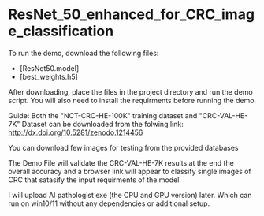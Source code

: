 # ResNet_50_enhanced_for_CRC_image_classification

To run the demo, download the following files:
- [ResNet50.model]
- [best_weights.h5]

After downloading, place the files in the project directory and run the demo script. You will also need to install the requirments before running the demo.

Guide: 
Both the "NCT-CRC-HE-100K" training dataset and "CRC-VAL-HE-7K" Dataset can be downloaded from the folwing link: http://dx.doi.org/10.5281/zenodo.1214456

You can download few images for testing from the provided databases

The Demo File will validate the CRC-VAL-HE-7K results at the end the overall accuracy and a browser link will appear to classify single images of CRC that satasify the input requirments of the model.

I will upload AI pathologist exe (the CPU and GPU version) later. Which can run on win10/11 without any dependencies or additional setup.
